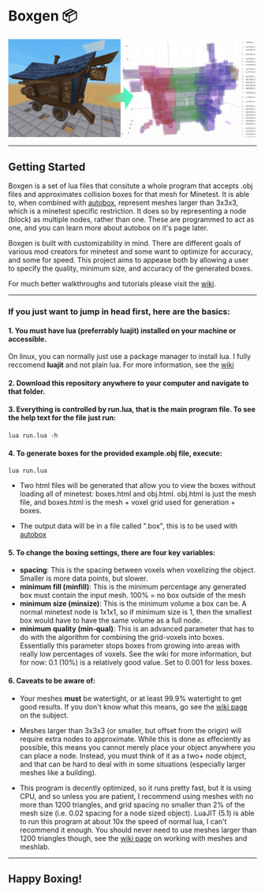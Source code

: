 # Boxgen :package:

![Boxgen Visual Example](readme_assets/visual_example.jpg)

---

## Getting Started

Boxgen is a set of lua files that consitute a whole program that accepts .obj files and approximates collision boxes for that mesh for Minetest. It is able to, when combined with [autobox](https://github.com/ExeVirus/autobox), represent meshes larger than 3x3x3, which is a minetest specific restriction. It does so by representing a node (block) as multiple nodes, rather than one. These are programmed to act as one, and you can learn more about autobox on it's page later. 

Boxgen is built with customizability in mind. There are different goals of various mod creators for minetest and some want to optimize for accuracy, and some for speed. This project aims to appease both by allowing a user to specify the quality, minimum size, and accuracy of the generated boxes. 

For much better walkthroughs and tutorials please visit the [wiki](https://github.com/ExeVirus/boxgen/wiki). 

---

### If you just want to jump in head first, here are the basics:

#### 1. You must have lua (preferrably luajit) installed on your machine or accessible. 
On linux, you can normally just use a package manager to install lua. I fully reccomend **luajit** and not plain lua. For more information, see the [wiki](https://github.com/ExeVirus/boxgen/wiki)

#### 2. Download this repository anywhere to your computer and navigate to that folder.

#### 3. Everything is controlled by run.lua, that is the main program file. To see the help text for the file just run: 
```
lua run.lua -h
```

#### 4. To generate boxes for the provided example.obj file, execute:

```
lua run.lua 
```
- Two html files will be generated that allow you to view the boxes without loading all of minetest: boxes.html and obj.html. obj.html is just the mesh file, and boxes.html is the mesh + voxel grid used for generation + boxes.

- The output data will be in a file called "<meshfilename>.box", this is to be used with [autobox](https://github.com/ExeVirus/autobox) 

#### 5. To change the boxing settings, there are four key variables:
- **spacing**: This is the spacing between voxels when voxelizing the object. Smaller is more data points, but slower.
- **minimum fill (minfill)**: This is the minimum percentage any generated box must contain the input mesh. 100% = no box outside of the mesh
- **minimum size (minsize)**: This is the minimum volume a box can be. A normal minetest node is 1x1x1, so if minimum size is 1, then the smallest box would have to have the same volume as a full node. 
- **minimum quality (min-qual)**: This is an advanced parameter that has to do with the algorithm for combining the grid-voxels into boxes. Essentially this parameter stops boxes from growing into areas with really low percentages of voxels. See the wiki for more information, but for now: 0.1 (10%) is a relatively good value. Set to 0.001 for less boxes.

#### 6. Caveats to be aware of:
- Your meshes **must** be watertight, or at least 99.9% watertight to get good results. If you don't know what this means, go see the [wiki page](https://github.com/ExeVirus/boxgen/wiki/Overview-and-Algorithm) on the subject.

- Meshes larger than 3x3x3 (or smaller, but offset from the origin) will require extra nodes to approximate. While this is done as effeciently as possible, this means you cannot merely place your object anywhere you can place a node. Instead, you must think of it as a two+ node object, and that can be hard to deal with in some situations (especially larger meshes like a building). 

- This program is decently optimized, so it runs pretty fast, but it is using CPU, and so unless you are patient, I recommend using meshes with no more than 1200 triangles, and grid spacing no smaller than 2% of the mesh size (i.e. 0.02 spacing for a node sized object). LuaJIT (5.1) is able to run this program at about 10x the speed of normal lua, I can't recommend it enough. You should never need to use meshes larger than 1200 triangles though, see the [wiki page](https://github.com/ExeVirus/boxgen/wiki/Meshlab-Tutorial) on working with meshes and meshlab. 

---

## Happy Boxing!